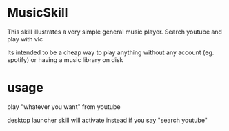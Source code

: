 # MusicSkill

This skill illustrates a very simple general music player.  Search youtube and play with vlc

Its intended to be a cheap way to play anything without any account (eg. spotify) or having a music library on disk

# usage

play "whatever you want" from youtube

desktop launcher skill will activate instead if you say "search youtube"

